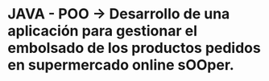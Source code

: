 # JAVA - POO -> Desarrollo de una aplicación para gestionar el embolsado de los productos pedidos en supermercado online sOOper.

